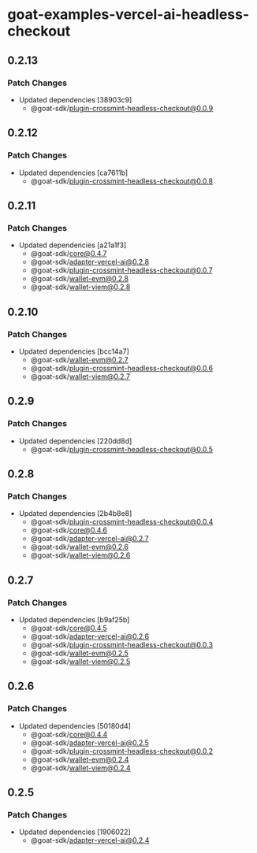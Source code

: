 # goat-examples-vercel-ai-headless-checkout

## 0.2.13

### Patch Changes

- Updated dependencies [38903c9]
  - @goat-sdk/plugin-crossmint-headless-checkout@0.0.9

## 0.2.12

### Patch Changes

- Updated dependencies [ca7611b]
  - @goat-sdk/plugin-crossmint-headless-checkout@0.0.8

## 0.2.11

### Patch Changes

- Updated dependencies [a21a1f3]
  - @goat-sdk/core@0.4.7
  - @goat-sdk/adapter-vercel-ai@0.2.8
  - @goat-sdk/plugin-crossmint-headless-checkout@0.0.7
  - @goat-sdk/wallet-evm@0.2.8
  - @goat-sdk/wallet-viem@0.2.8

## 0.2.10

### Patch Changes

- Updated dependencies [bcc14a7]
  - @goat-sdk/wallet-evm@0.2.7
  - @goat-sdk/plugin-crossmint-headless-checkout@0.0.6
  - @goat-sdk/wallet-viem@0.2.7

## 0.2.9

### Patch Changes

- Updated dependencies [220dd8d]
  - @goat-sdk/plugin-crossmint-headless-checkout@0.0.5

## 0.2.8

### Patch Changes

- Updated dependencies [2b4b8e8]
  - @goat-sdk/plugin-crossmint-headless-checkout@0.0.4
  - @goat-sdk/core@0.4.6
  - @goat-sdk/adapter-vercel-ai@0.2.7
  - @goat-sdk/wallet-evm@0.2.6
  - @goat-sdk/wallet-viem@0.2.6

## 0.2.7

### Patch Changes

- Updated dependencies [b9af25b]
  - @goat-sdk/core@0.4.5
  - @goat-sdk/adapter-vercel-ai@0.2.6
  - @goat-sdk/plugin-crossmint-headless-checkout@0.0.3
  - @goat-sdk/wallet-evm@0.2.5
  - @goat-sdk/wallet-viem@0.2.5

## 0.2.6

### Patch Changes

- Updated dependencies [50180d4]
  - @goat-sdk/core@0.4.4
  - @goat-sdk/adapter-vercel-ai@0.2.5
  - @goat-sdk/plugin-crossmint-headless-checkout@0.0.2
  - @goat-sdk/wallet-evm@0.2.4
  - @goat-sdk/wallet-viem@0.2.4

## 0.2.5

### Patch Changes

- Updated dependencies [1906022]
  - @goat-sdk/adapter-vercel-ai@0.2.4
